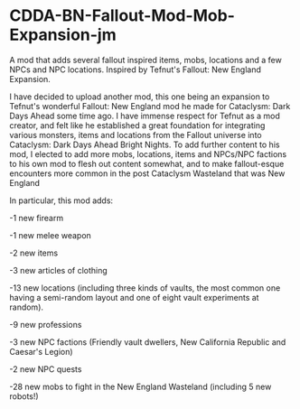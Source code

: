 # CDDA-BN-Fallout-Mod-Mob-Expansion-jm
A mod that adds several fallout inspired items, mobs, locations and a few NPCs and NPC locations. Inspired by Tefnut's Fallout: New England Expansion.

I have decided to upload another mod, this one being an expansion to Tefnut's wonderful Fallout: New England mod he made for Cataclysm: Dark Days Ahead some time ago. I have immense respect for Tefnut as a mod creator, and felt like he established a great foundation for integrating various monsters, items and locations from the Fallout universe into Cataclysm: Dark Days Ahead Bright Nights. To add further content to his mod, I elected to add more mobs, locations, items and NPCs/NPC factions to his own mod to flesh out content somewhat, and to make fallout-esque encounters more common in the post Cataclysm Wasteland that was New England

In particular, this mod adds:

-1 new firearm

-1 new melee weapon

-2 new items

-3 new articles of clothing

-13 new locations (including three kinds of vaults, the most common one having a semi-random layout and one of eight vault experiments at random).

-9 new professions

-3 new NPC factions (Friendly vault dwellers, New California Republic and Caesar's Legion)

-2 new NPC quests

-28 new mobs to fight in the New England Wasteland (including 5 new robots!)
